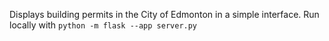 Displays building permits in the City of Edmonton in a simple interface.
Run locally with `python -m flask --app server.py`